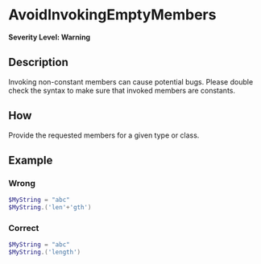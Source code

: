 # AvoidInvokingEmptyMembers

**Severity Level: Warning**

## Description

Invoking non-constant members can cause potential bugs. Please double check the syntax to make sure
that invoked members are constants.

## How

Provide the requested members for a given type or class.

## Example

### Wrong

```powershell
$MyString = "abc"
$MyString.('len'+'gth')
```

### Correct

```powershell
$MyString = "abc"
$MyString.('length')
```
